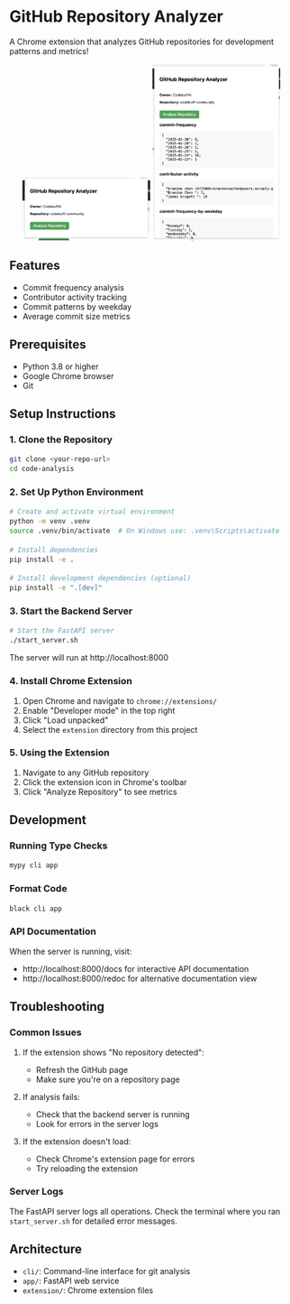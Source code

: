 # GitHub Repository Analyzer

A Chrome extension that analyzes GitHub repositories for development patterns and metrics!

<p align="center">
  <img src="images/img1.png" width="45%" />
  <img src="images/img2.png" width="45%" />
</p>


## Features
- Commit frequency analysis
- Contributor activity tracking
- Commit patterns by weekday
- Average commit size metrics

## Prerequisites
- Python 3.8 or higher
- Google Chrome browser
- Git

## Setup Instructions

### 1. Clone the Repository
```bash
git clone <your-repo-url>
cd code-analysis
```

### 2. Set Up Python Environment
```bash
# Create and activate virtual environment
python -m venv .venv
source .venv/bin/activate  # On Windows use: .venv\Scripts\activate

# Install dependencies
pip install -e .

# Install development dependencies (optional)
pip install -e ".[dev]"
```

### 3. Start the Backend Server
```bash
# Start the FastAPI server
./start_server.sh
```
The server will run at http://localhost:8000

### 4. Install Chrome Extension
1. Open Chrome and navigate to `chrome://extensions/`
2. Enable "Developer mode" in the top right
3. Click "Load unpacked"
4. Select the `extension` directory from this project

### 5. Using the Extension
1. Navigate to any GitHub repository
2. Click the extension icon in Chrome's toolbar
3. Click "Analyze Repository" to see metrics

## Development

### Running Type Checks
```bash
mypy cli app
```

### Format Code
```bash
black cli app
```

### API Documentation
When the server is running, visit:
- http://localhost:8000/docs for interactive API documentation
- http://localhost:8000/redoc for alternative documentation view

## Troubleshooting

### Common Issues
1. If the extension shows "No repository detected":
   - Refresh the GitHub page
   - Make sure you're on a repository page

2. If analysis fails:
   - Check that the backend server is running
   - Look for errors in the server logs

3. If the extension doesn't load:
   - Check Chrome's extension page for errors
   - Try reloading the extension

### Server Logs
The FastAPI server logs all operations. Check the terminal where you ran `start_server.sh` for detailed error messages.

## Architecture
- `cli/`: Command-line interface for git analysis
- `app/`: FastAPI web service
- `extension/`: Chrome extension files
